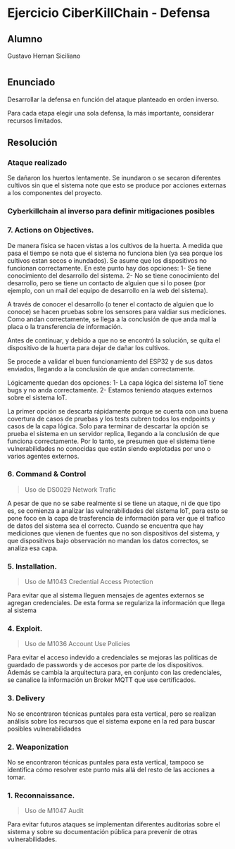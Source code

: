 # Ejercicio CiberKillChain - Defensa

## Alumno

Gustavo Hernan Siciliano

#

## Enunciado

Desarrollar la defensa en función del ataque planteado en orden inverso.

Para cada etapa elegir una sola defensa, la más importante, considerar recursos limitados.

## Resolución

### Ataque realizado

Se dañaron los huertos lentamente. Se inundaron o se secaron diferentes cultivos sin que el sistema note que esto se produce por acciones externas a los componentes del proyecto.

### Cyberkillchain al inverso para definir mitigaciones posibles

### 7. Actions on Objectives.

De manera física se hacen vistas a los cultivos de la huerta. A medida que pasa el tiempo se nota que el sistema no funciona bien (ya sea porque los cultivos estan secos o inundados). Se asume que los dispositivos no funcionan correctamente. En este punto hay dos opciones:
1- Se tiene conocimiento del desarrollo del sistema.
2- No se tiene conocimiento del desarrollo, pero se tiene un contacto de alguien que si lo posee (por ejemplo, con un mail del equipo de desarrollo en la web del sistema).

A través de conocer el desarrollo (o tener el contacto de alguien que lo conoce) se hacen pruebas sobre los sensores para valdiar sus mediciones. Como andan correctamente, se llega a la conclusión de que anda mal la placa o la transferencia de información.

Antes de continuar, y debido a que no se encontró la solución, se quita el dispositivo de la huerta para dejar de dañar los cultivos.

Se procede a validar el buen funcionamiento del ESP32 y de sus datos enviados, llegando a la conclusión de que andan correctamente.

Lógicamente quedan dos opciones:
1- La capa lógica del sistema IoT tiene bugs y no anda correctamente.
2- Estamos teniendo ataques externos sobre el sistema IoT.

La primer opción se descarta rápidamente porque se cuenta con una buena covertura de casos de pruebas y los tests cubren todos los endpoints y casos de la capa lógica. Solo para terminar de descartar la opción se prueba el sistema en un servidor replica, llegando a la conclusión de que funciona correctamente. Por lo tanto, se presumen que el sistema tiene vulnerabilidades no conocidas que están siendo explotadas por uno o varios agentes externos.

### 6. Command & Control

> Uso de DS0029 Network Trafic

A pesar de que no se sabe realmente si se tiene un ataque, ni de que tipo es, se comienza a analizar las vulnerabilidades del sistema IoT, para esto se pone foco en la capa de trasferencia de información para ver que el trafico de datos del sistema sea el correcto. Cuando se encuentra que hay mediciones que vienen de fuentes que no son dispositivos del sistema, y que dispositivos bajo observación no mandan los datos correctos, se analiza esa capa.

### 5. Installation.

> Uso de M1043 Credential Access Protection

Para evitar que al sistema lleguen mensajes de agentes externos se agregan credenciales.
De esta forma se regulariza la información que llega al sistema

### 4. Exploit.

> Uso de M1036 Account Use Policies

Para evitar el acceso indevido a credenciales se mejoras las politicas de guardado de passwords y de accesos por parte de los dispositivos.
Además se cambia la arquitectura para, en conjunto con las credenciales, se canalice la información un Broker MQTT que use certificados.

### 3. Delivery

No se encontraron técnicas puntales para esta vertical, pero se realizan análisis sobre los recursos que el sistema expone en la red para buscar posibles vulnerabilidades

### 2. Weaponization

No se encontraron técnicas puntales para esta vertical, tampoco se identifica cómo resolver este punto más allá del resto de las acciones a tomar.

### 1. Reconnaissance.

> Uso de M1047 Audit

Para evitar futuros ataques se implementan diferentes auditorias sobre el sistema y sobre su documentación pública para prevenir de otras vulnerabilidades.
